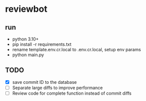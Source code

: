 # reviewbot

## run
- python 3.10+
- pip install -r requirements.txt
- rename template.env.cr.local to .env.cr.local, setup env params
- python main.py

## TODO
- [x] save commit ID to the database
- [ ] Separate large diffs to improve performance
- [ ] Review code for complete function instead of commit diffs
